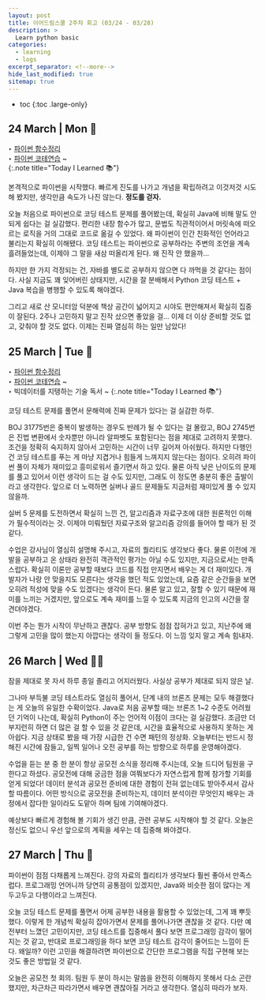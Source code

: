 ```yaml
---
layout: post
title: 이어드림스쿨 2주차 회고 (03/24 - 03/28)
description: >
  Learn python basic
categories: 
  - learning
  - logs 
excerpt_separator: <!--more-->
hide_last_modified: true
sitemap: true
---
```


* toc
{:toc .large-only}
<!--more-->

## 24 March | Mon 🙂

‣ [파이썬 함수정리](/development/python/2025-03-24-python-01함수/) <br>‣ [파이썬 코테연습](https://github.com/devyzz/Baekjoon_Python/tree/main/Bronze) ~<br>
{:.note title="Today I Learned 📚"}

본격적으로 파이썬을 시작했다. 빠르게 진도를 나가고 개념을 확립하려고 이것저것 시도해 봤지만, 생각만큼 속도가 나진 않는다. **정도를 걷자.**

오늘 처음으로 파이썬으로 코딩 테스트 문제를 풀어봤는데, 확실히 Java에 비해 말도 안 되게 쉽다는 걸 실감했다. 편리한 내장 함수가 많고, 문법도 직관적이어서 머릿속에 떠오르는 로직을 거의 그대로 코드로 옮길 수 있었다. 왜 파이썬이 인간 친화적인 언어라고 불리는지 확실히 이해됐다. 코딩 테스트는 파이썬으로 공부하라는 주변의 조언을 계속 흘려들었는데, 이제야 그 말을 새삼 떠올리게 된다. 왜 진작 안 했을까...

하지만 한 가지 걱정되는 건, 자바를 별도로 공부하지 않으면 다 까먹을 것 같다는 점이다. 사실 지금도 꽤 잊어버린 상태지만, 시간을 잘 분배해서 Python 코딩 테스트 + Java 복습을 병행할 수 있도록 해야겠다.

그리고 새로 산 모니터암 덕분에 책상 공간이 넓어지고 시야도 편안해져서 확실히 집중이 잘된다. 2주나 고민하지 말고 진작 샀으면 좋았을 걸… 이제 더 이상 준비할 것도 없고, 갖춰야 할 것도 없다. 이제는 진짜 열심히 하는 일만 남았다!

## 25 March | Tue 🙂

‣ [파이썬 함수정리](/development/python/2025-03-24-python-01함수/) <br>‣ [파이썬 코테연습](https://github.com/devyzz/Baekjoon_Python/tree/main/Bronze) ~<br>‣ 빅데이터를 지탱하는 기술 독서 ~
{:.note title="Today I Learned 📚"}

코딩 테스트 문제를 풀면서 문해력에 진짜 문제가 있다는 걸 실감한 하루.

BOJ 31775번은 중복이 발생하는 경우도 반례가 될 수 있다는 걸 몰랐고, BOJ 2745번은 진법 변환에서 숫자뿐만 아니라 알파벳도 포함된다는 점을 제대로 고려하지 못했다. 조건을 정확히 숙지하지 않아서 고민하는 시간이 너무 길어져 아쉬웠다. 하지만 다행인 건 코딩 테스트를 푸는 게 마냥 지겹거나 힘들게 느껴지지 않는다는 점이다. 오히려 파이썬 풀이 자체가 재미있고 흥미로워서 즐기면서 하고 있다. 물론 아직 낮은 난이도의 문제를 풀고 있어서 이런 생각이 드는 걸 수도 있지만, 그래도 이 정도면 충분히 좋은 출발이라고 생각한다. 앞으로 더 노력하면 실버나 골드 문제들도 지금처럼 재미있게 풀 수 있지 않을까.

실버 5 문제를 도전하면서 확실히 느낀 건, 알고리즘과 자료구조에 대한 원론적인 이해가 필수적이라는 것. 이제야 미뤄뒀던 자료구조와 알고리즘 강의를 들어야 할 때가 된 것 같다.

수업은 강사님이 열심히 설명해 주시고, 자료의 퀄리티도 생각보다 좋다. 물론 이전에 개발을 공부하고 온 상태라 완전히 객관적인 평가는 아닐 수도 있지만, 지금으로서는 만족스럽다. 확실히 이론만 공부할 때보다 코드를 직접 만지면서 배우는 게 더 재미있다. 개발자가 나랑 안 맞을지도 모른다는 생각을 했던 적도 있었는데, 요즘 같은 순간들을 보면 오히려 적성에 맞을 수도 있겠다는 생각이 든다. 물론 알고 있고, 잘할 수 있기 때문에 재미를 느끼는 거겠지만, 앞으로도 계속 재미를 느낄 수 있도록 지금의 인고의 시간을 잘 견뎌야겠다.

이번 주는 뭔가 시작이 무난하고 괜찮다. 공부 방향도 점점 잡혀가고 있고, 지난주에 왜 그렇게 고민을 많이 했는지 아깝다는 생각이 들 정도다. 이 느낌 잊지 말고 계속 힘내자.

## 26 March | Wed 😵‍💫

잠을 제대로 못 자서 하루 종일 졸리고 어지러웠다. 사실상 공부가 제대로 되지 않은 날.

그나마 부득불 코딩 테스트라도 열심히 풀어서, 단계 내의 브론즈 문제는 모두 해결했다는 게 오늘의 유일한 수확이었다. Java로 처음 공부할 때는 브론즈 1~2 수준도 어려웠던 기억이 나는데, 확실히 Python이 주는 언어적 이점이 크다는 걸 실감했다. 조금만 더 부지런히 하면 더 많은 걸 할 수 있을 것 같은데, 시간을 효율적으로 사용하지 못하는 게 아쉽다. 지금 상태로 봤을 때 가장 시급한 건 수면 패턴의 정상화. 오늘부터는 반드시 정해진 시간에 잠들고, 일찍 일어나 오전 공부를 하는 방향으로 하루를 운영해야겠다.

수업을 듣는 분 중 한 분이 항상 공모전 소식을 정리해 주시는데, 오늘 드디어 팀원을 구한다고 하셨다. 공모전에 대해 궁금한 점을 여쭤보다가 자연스럽게 함께 참가할 기회를 얻게 되었다! 데이터 분석과 공모전 준비에 대한 경험이 전혀 없는데도 받아주셔서 감사할 따름이다. 어떤 방식으로 공모전을 준비하는지, 데이터 분석이란 무엇인지 배우는 과정에서 잡다한 일이라도 도맡아 하며 팀에 기여해야겠다.

예상보다 빠르게 경험해 볼 기회가 생긴 만큼, 관련 공부도 시작해야 할 것 같다. 오늘은 정신도 없으니 우선 앞으로의 계획을 세우는 데 집중해 봐야겠다.

## 27 March | Thu 🙂

파이썬이 점점 다채롭게 느껴진다. 강의 자료의 퀄리티가 생각보다 훨씬 좋아서 만족스럽다. 프로그래밍 언어니까 당연히 공통점이 있겠지만, Java와 비슷한 점이 많다는 게 두고두고 다행이라고 느껴진다.

오늘 코딩 테스트 문제를 풀면서 어제 공부한 내용을 활용할 수 있었는데, 그게 꽤 뿌듯했다. 이렇게 한 개념씩 확실히 잡아가면서 문제를 풀어나가면 괜찮을 것 같다. 다만 예전부터 느꼈던 고민이지만, 코딩 테스트를 집중해서 풀다 보면 프로그래밍 감각이 떨어지는 것 같고, 반대로 프로그래밍을 하다 보면 코딩 테스트 감각이 줄어드는 느낌이 든다. 왜일까? 이런 고민을 해결하려면 파이썬으로 간단한 프로그램을 직접 구현해 보는 것도 좋은 방법일 것 같다.

오늘은 공모전 첫 회의. 팀원 두 분이 하시는 말씀을 완전히 이해하지 못해서 다소 곤란했지만, 차근차근 따라가면서 배우면 괜찮아질 거라고 생각한다. 열심히 따라가 보자.
